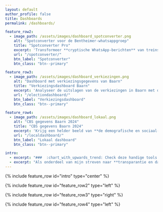 ```yaml
---
layout: default
author_profile: false
title: Dashboards
permalink: /dashboards/

feature_row2:
  - image_path: /assets/images/dashboard_spotconverter.png
    alt: "Spotconverter voor de Bentheimer-whatsappgroep"
    title: "Spotconverter Pro"
    excerpt: 'Transformeer **cryptische WhatsApp-berichten** van treinspotters in heldere, bruikbare informatie. Deze tool analyseert jargon en routes, berekent een geschatte passage-tijd voor een gekozen station en helpt u zo beter te anticiperen op naderende treinen. Alle data wordt live van een centrale locatie geladen, zodat u altijd over de meest actuele informatie beschikt.'
    url: "/spotconverter/"
    btn_label: "Spotconverter"
    btn_class: "btn--primary"

feature_row3:
  - image_path: /assets/images/dashboard_verkiezingen.png
    alt: "Dashboard met verkiezingsgegevens van Baarn"
    title: "Verkiezingsdashboard Baarn"
    excerpt: 'Analyseer de uitslagen van de verkiezingen in Baarn met dit **interactieve dashboard**. Vergelijk de resultaten tussen verschillende partijen en stembureaus binnen de gemeente. Dit instrument maakt de lokale democratie visueel en helpt om de politieke verschuivingen beter te begrijpen.'
    url: "/electiondashboard/"
    btn_label: "Verkiezingsdashboard"
    btn_class: "btn--primary"

feature_row4:
  - image_path: /assets/images/dashboard_lokaal.png
    alt: "CBS gegevens Baarn 2024"
    title: "CBS gegevens Baarn 2024"
    excerpt: 'Krijg een helder beeld van **de demografische en sociaal-economische samenstelling** van Baarn met data van het CBS. Dit dashboard toont belangrijke indicatoren over bevolking, wonen en economie op een overzichtelijke kaart. Ideaal voor iedereen die geïnteresseerd is in de feiten en cijfers achter het lokale beleid.'
    url: "/localdashboard/"
    btn_label: "Lokaal dashboard"
    btn_class: "btn--primary"

intro: 
  - excerpt: "###  :chart_with_upwards_trend: Check deze handige tools!"
  - excerpt: "Als onderdeel van mijn streven naar **transparantie en datagedreven werken**, ontwikkel ik _open-source dashboards_ om complexe informatie toegankelijk te maken. Deze tools bieden unieke inzichten, van **lokale statistieken** tot **verkiezingsdata** en zelfs de **analyse van specialistisch jargon**. Duik in de data en ontdek de verhalen die de cijfers vertellen."
---
```


{% include feature_row id="intro" type="center" %}

<!-- {% include feature_row type="wide" %} -->

{% include feature_row id="feature_row2" type="left" %}

{% include feature_row id="feature_row3" type="right" %}

{% include feature_row id="feature_row4" type="left" %}
